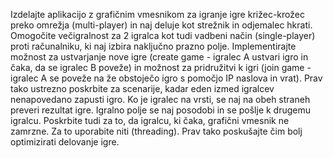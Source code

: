 Izdelajte aplikacijo z grafičnim vmesnikom za igranje igre križec-krožec preko omrežja (multi-player) in naj deluje kot strežnik in odjemalec hkrati. Omogočite večigralnost za 2 igralca kot tudi vadbeni način (single-player) proti računalniku, ki naj izbira naključno prazno polje. Implementirajte možnost za ustvarjanje nove igre (create game - igralec A ustvari igro in čaka, da se igralec B poveže) in možnost za pridružitvi k igri (join game - igralec A se poveže na že obstoječo igro s pomočjo IP naslova in vrat). Prav tako ustrezno poskrbite za scenarije, kadar eden izmed igralcev nenapovedano zapusti igro. Ko je igralec na vrsti, se naj na obeh straneh preveri rezultat igre. Igralno polje se naj posodobi in se pošlje k drugemu igralcu. Poskrbite tudi za to, da igralcu, ki čaka, grafični vmesnik ne zamrzne. Za to uporabite niti (threading). Prav tako poskušajte čim bolj optimizirati delovanje igre.
